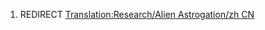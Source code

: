 1.  REDIRECT [Translation:Research/Alien Astrogation/zh
    CN](Translation:Research/Alien_Astrogation/zh_CN "wikilink")